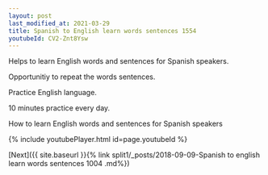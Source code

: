 ```yaml
---
layout: post
last_modified_at: 2021-03-29
title: Spanish to English learn words sentences 1554 
youtubeId: CV2-Znt8Ysw
---
```

 
 
Helps to learn English words and sentences for Spanish speakers.

Opportunitiy to repeat the words sentences. 

Practice English language. 
 
10 minutes practice every day. 
 
How to learn English words and sentences for Spanish speakers 
 
{% include youtubePlayer.html id=page.youtubeId %}
 
 
[Next]({{ site.baseurl }}{% link  split1/_posts/2018-09-09-Spanish to english learn words sentences 1004 .md%})
 
